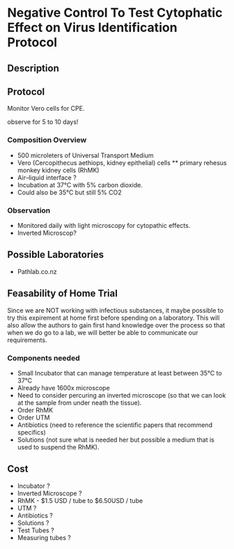 # Negative Control To Test Cytophatic Effect on Virus Identification Protocol

## Description

## Protocol



Monitor Vero cells for CPE.

observe for 5 to 10 days!


### Composition Overview

* 500 microleters of Universal Transport Medium
* Vero (Cercopithecus aethiops, kidney epithelial) cells
** primary rehesus monkey kidney cells (RhMK)
* Air–liquid interface ?
* Incubation at 37°C with 5% carbon dioxide. 
* Could also be 35°C but still 5% CO2

### Observation

* Monitored daily with light microscopy for cytopathic effects.
* Inverted Microscop?

## Possible Laboratories

* Pathlab.co.nz

## Feasability of Home Trial

Since we are NOT working with infectious substances, it maybe possible to try this expirement at home first before spending on a laboratory. This will also allow the authors to gain first hand knowledge over the process so that when we do go to a lab, we will better be able to communicate our requirements.

### Components needed
* Small Incubator that can manage temperature at least between 35°C to 37°C
* Already have 1600x microscope
* Need to consider percuring an inverted microscope (so that we can look at the sample from under neath the tissue).
* Order RhMK
* Order UTM
* Antibiotics (need to reference the scientific papers that recommend specifics)
* Solutions (not sure what is needed her but possible a medium that is used to suspend the RhMK).

## Cost

* Incubator ?
* Inverted Microscope ?
* RhMK - $1.5 USD / tube to $6.50USD / tube
* UTM ?
* Antibiotics ?
* Solutions ?
* Test Tubes ?
* Measuring tubes ?
